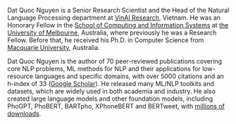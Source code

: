 Dat Quoc Nguyen is a Senior Research Scientist and the Head of the Natural Language Processing department at [VinAI Research](https://www.vinai.io/), Vietnam. He was an Honorary Fellow in the [School of Computing and Information Systems](http://www.cis.unimelb.edu.au/) at [the University of Melbourne](http://www.unimelb.edu.au/), Australia, where previously he was a Research Fellow. Before that, he received his Ph.D. in Computer Science from [Macquarie University](https://www.mq.edu.au/), Australia.

Dat Quoc Nguyen is the author of 70 peer-reviewed publications covering core NLP problems, ML methods for NLP and their applications for low-resource languages and specific domains, with over 5000 citations and an h-index of 33 ([Google Scholar](https://scholar.google.com/citations?hl=en&user=HVl7vyEAAAAJ)). He released many ML/NLP toolkits and datasets, which are widely used in both academia and industry. He also created large language models and other foundation models, including PhoGPT, PhoBERT, BARTpho, XPhoneBERT and BERTweet, with [millions of downloads](https://huggingface.co/vinai).

